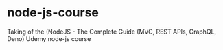 # node-js-course
Taking of the (NodeJS - The Complete Guide (MVC, REST APIs, GraphQL, Deno) Udemy node-js course 

